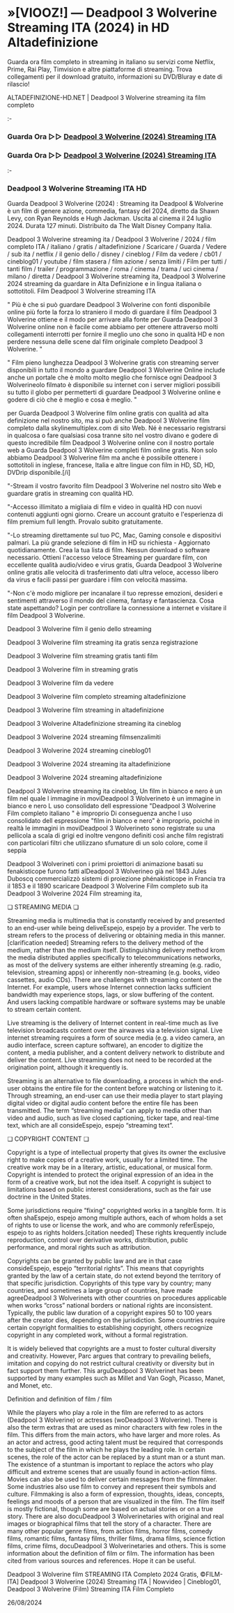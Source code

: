 # »[VIOOZ!] — Deadpool 3 Wolverine Streaming ITA (2024) in HD Altadefinizione

Guarda ora film completo in streaming in italiano su servizi come Netflix, Prime, Rai Play, Timvision e altre piattaforme di streaming. Trova collegamenti per il download gratuito, informazioni su DVD/Bluray e date di rilascio!

ALTADEFINIZIONE-HD.NET | Deadpool 3 Wolverine streaming ita film completo

:-

### Guarda Ora ▷▷ [Deadpool 3 Wolverine (2024) Streaming ITA](https://t.co/znVJ8b7L8T)

### Guarda Ora ▷▷ [Deadpool 3 Wolverine (2024) Streaming ITA](https://t.co/znVJ8b7L8T)

:-

### Deadpool 3 Wolverine Streaming ITA HD

Guarda Deadpool 3 Wolverine (2024) : Streaming ita Deadpool & Wolverine è un film di genere azione, commedia, fantasy del 2024, diretto da Shawn Levy, con Ryan Reynolds e Hugh Jackman. Uscita al cinema il 24 luglio 2024. Durata 127 minuti. Distribuito da The Walt Disney Company Italia.


Deadpool 3 Wolverine streaming ita / Deadpool 3 Wolverine / 2024 / film completo ITA / italiano / gratis / altadefinizione / Scaricare / Guarda / Vedere / sub ita / netflix / il genio dello / disney / cineblog / Film da vedere / cb01 / cineblog01 / youtube / film stasera / film azione / senza limiti / Film per tutti / tanti film / trailer / programmazione / roma / cinema / trama / uci cinema / milano / diretta / Deadpool 3 Wolverine streaming ita, Deadpool 3 Wolverine 2024 streaming da guardare in Alta Definizione e in lingua italiana o sottotitoli. Film Deadpool 3 Wolverine streaming ITA


" Più è che si può guardare Deadpool 3 Wolverine con fonti disponibile online più forte la forza lo straniero il modo di guardare il film Deadpool 3 Wolverine ottiene e il modo per arrivare alla fonte per Guarda Deadpool 3 Wolverine online non è facile come abbiamo per ottenere attraverso molti collegamenti interrotti per fornire il meglio uno che sono in qualità HD e non perdere nessuna delle scene dal film originale completo Deadpool 3 Wolverine. "


" Film pieno lunghezza Deadpool 3 Wolverine gratis con streaming server disponibili in tutto il mondo a guardare Deadpool 3 Wolverine Online include anche un portale che è molto molto meglio che fornisce ogni Deadpool 3 Wolverineolo filmato è disponibile su internet con i server migliori possibili su tutto il globo per permetterti di guardare Deadpool 3 Wolverine online e godere di ciò che è meglio e cosa è meglio. "

per Guarda Deadpool 3 Wolverine film online gratis con qualità ad alta definizione nel nostro sito, ma si può anche Deadpool 3 Wolverine film completo dalla skylinemultiplex.com di sito Web. Né è necessario registrarsi in qualcosa o fare qualsiasi cosa tranne sito nel vostro divano e godere di questo incredibile film Deadpool 3 Wolverine online con il nostro portale web a Guarda Deadpool 3 Wolverine completi film online gratis. Non solo abbiamo Deadpool 3 Wolverine film ma anche è possibile ottenere i sottotitoli in inglese, francese, Italia e altre lingue con film in HD, SD, HD, DVDrip disponibile.[/i]

"-Stream il vostro favorito film Deadpool 3 Wolverine nel nostro sito Web e guardare gratis in streaming con qualità HD.

"-Accesso illimitato a migliaia di film e video in qualità HD con nuovi contenuti aggiunti ogni giorno. Creare un account gratuito e l'esperienza di film premium full length. Provalo subito gratuitamente.

"-Lo streaming direttamente sul tuo PC, Mac, Gaming console e dispositivi palmari. La più grande selezione di film in HD su richiesta - Aggiornato quotidianamente. Crea la tua lista di film. Nessun download o software necessario. Ottieni l'accesso veloce Streaming per guardare film, con eccellente qualità audio/video e virus gratis, Guarda Deadpool 3 Wolverine online gratis alle velocità di trasferimento dati ultra veloce, accesso libero da virus e facili passi per guardare i film con velocità massima.

"-Non c'è modo migliore per incanalare il tuo represse emozioni, desideri e sentimenti attraverso il mondo del cinema, fantasy e fantascienza. Cosa state aspettando? Login per controllare la connessione a internet e visitare il film Deadpool 3 Wolverine.


Deadpool 3 Wolverine film il genio dello streaming


Deadpool 3 Wolverine film streaming ita gratis senza registrazione


Deadpool 3 Wolverine film streaming gratis tanti film


Deadpool 3 Wolverine film in streaming gratis


Deadpool 3 Wolverine film da vedere


Deadpool 3 Wolverine film completo streaming altadefinizione


Deadpool 3 Wolverine film streaming in altadefinizione


Deadpool 3 Wolverine Altadefinizione streaming ita cineblog


Deadpool 3 Wolverine 2024 streaming filmsenzalimiti


Deadpool 3 Wolverine 2024 streaming cineblog01


Deadpool 3 Wolverine 2024 streaming ita altadefinizione


Deadpool 3 Wolverine 2024 streaming altadefinizione


Deadpool 3 Wolverine streaming ita cineblog, Un film in bianco e nero è un film nel quale l immagine in moviDeadpool 3 Wolverineto è un immagine in bianco e nero L uso consolidato dell espressione "Deadpool 3 Wolverine Film completo italiano " è improprio Di conseguenza anche l uso consolidato dell espressione "film in bianco e nero" è improprio, poiché in realtà le immagini in moviDeadpool 3 Wolverineto sono registrate su una pellicola a scala di grigi ed inoltre vengono definiti così anche film registrati con particolari filtri che utilizzano sfumature di un solo colore, come il seppia


Deadpool 3 Wolverineti con i primi proiettori di animazione basati su fenakisticope furono fatti alDeadpool 3 Wolverineo già nel 1843 Jules Duboscq commercializzò sistemi di proiezione phénakisticope in Francia tra il 1853 e il 1890 scaricare Deadpool 3 Wolverine Film completo sub ita Deadpool 3 Wolverine 2024 Film streaming ita,


❏ STREAMING MEDIA ❏

Streaming media is multimedia that is constantly received by and presented to an end-user while being deliveEspejo, espejo by a provider. The verb to stream refers to the process of delivering or obtaining media in this manner.[clarification needed] Streaming refers to the delivery method of the medium, rather than the medium itself. Distinguishing delivery method krom the media distributed applies specifically to telecommunications networks, as most of the delivery systems are either inherently streaming (e.g. radio, television, streaming apps) or inherently non-streaming (e.g. books, video cassettes, audio CDs). There are challenges with streaming content on the Internet. For example, users whose Internet connection lacks sufficient bandwidth may experience stops, lags, or slow buffering of the content. And users lacking compatible hardware or software systems may be unable to stream certain content.

Live streaming is the delivery of Internet content in real-time much as live television broadcasts content over the airwaves via a television signal. Live internet streaming requires a form of source media (e.g. a video camera, an audio interface, screen capture software), an encoder to digitize the content, a media publisher, and a content delivery network to distribute and deliver the content. Live streaming does not need to be recorded at the origination point, although it krequently is.

Streaming is an alternative to file downloading, a process in which the end-user obtains the entire file for the content before watching or listening to it. Through streaming, an end-user can use their media player to start playing digital video or digital audio content before the entire file has been transmitted. The term “streaming media” can apply to media other than video and audio, such as live closed captioning, ticker tape, and real-time text, which are all consideEspejo, espejo “streaming text”.


❏ COPYRIGHT CONTENT ❏

Copyright is a type of intellectual property that gives its owner the exclusive right to make copies of a creative work, usually for a limited time. The creative work may be in a literary, artistic, educational, or musical form. Copyright is intended to protect the original expression of an idea in the form of a creative work, but not the idea itself. A copyright is subject to limitations based on public interest considerations, such as the fair use doctrine in the United States.

Some jurisdictions require “fixing” copyrighted works in a tangible form. It is often shaEspejo, espejo among multiple authors, each of whom holds a set of rights to use or license the work, and who are commonly referEspejo, espejo to as rights holders.[citation needed] These rights krequently include reproduction, control over derivative works, distribution, public performance, and moral rights such as attribution.

Copyrights can be granted by public law and are in that case consideEspejo, espejo “territorial rights”. This means that copyrights granted by the law of a certain state, do not extend beyond the territory of that specific jurisdiction. Copyrights of this type vary by country; many countries, and sometimes a large group of countries, have made agreeDeadpool 3 Wolverinets with other countries on procedures applicable when works “cross” national borders or national rights are inconsistent. Typically, the public law duration of a copyright expires 50 to 100 years after the creator dies, depending on the jurisdiction. Some countries require certain copyright formalities to establishing copyright, others recognize copyright in any completed work, without a formal registration.

It is widely believed that copyrights are a must to foster cultural diversity and creativity. However, Parc argues that contrary to prevailing beliefs, imitation and copying do not restrict cultural creativity or diversity but in fact support them further. This arguDeadpool 3 Wolverinet has been supported by many examples such as Millet and Van Gogh, Picasso, Manet, and Monet, etc.

Definition and definition of film / film

While the players who play a role in the film are referred to as actors (Deadpool 3 Wolverine) or actresses (woDeadpool 3 Wolverine). There is also the term extras that are used as minor characters with few roles in the film. This differs from the main actors, who have larger and more roles. As an actor and actress, good acting talent must be required that corresponds to the subject of the film in which he plays the leading role. In certain scenes, the role of the actor can be replaced by a stunt man or a stunt man. The existence of a stuntman is important to replace the actors who play difficult and extreme scenes that are usually found in action-action films. Movies can also be used to deliver certain messages from the filmmaker. Some industries also use film to convey and represent their symbols and culture. Filmmaking is also a form of expression, thoughts, ideas, concepts, feelings and moods of a person that are visualized in the film. The film itself is mostly fictional, though some are based on actual stories or on a true story. There are also docuDeadpool 3 Wolverinetaries with original and real images or biographical films that tell the story of a character. There are many other popular genre films, from action films, horror films, comedy films, romantic films, fantasy films, thriller films, drama films, science fiction films, crime films, docuDeadpool 3 Wolverinetaries and others. This is some information about the definition of film or film. The information has been cited from various sources and references. Hope it can be useful.

Deadpool 3 Wolverine film STREAMING ITA Completo 2024 Gratis, ©FILM-ITA] Deadpool 3 Wolverine (2024) Streaming ITA | Nowvideo | Cineblog01, Deadpool 3 Wolverine (Film) Streaming ITA Film Completo

26/08/2024

